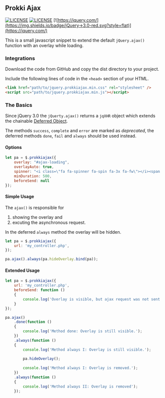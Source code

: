 ## Prokki Ajax

[![LICENSE](https://img.shields.io/badge/release-0.0.2-blue.svg?style=flat)](https://github.com/prokki/prokki-ajax/tree/0.0.2)
[![LICENSE](https://img.shields.io/badge/License-MIT-blue.svg?style=flat)](LICENSE)
[![https://jquery.com/](https://img.shields.io/badge/jQuery->3.0-red.svg?style=flat)](https://jquery.com/)

This is a small javascript snippet to extend the default `jQuery.ajax()` function with an overlay while loading.
 
### Integrations

Download the code from GitHub and copy the dist directory to your project.

Include the following lines of code in the `<head>` section of your HTML.

```html
<link href="path/to/jquery.prokkiajax.min.css" rel="stylesheet" />
<script src="path/to/jquery.prokkiajax.min.js"></script>
```

### The Basics

Since jQuery 3.0 the `jQuerty.ajax()` returns a `jqXHR` object which extends the chainable [Deferred Object](https://api.jquery.com/category/deferred-object/).

The methods `success`, `complete` and `error` are marked as *deprecated*, the deferred methods `done`, `fail` and `always` should be used instead. 

#### Options

```javascript
let pa = $.prokkiajax({
    overlay: "#ajax-loading",
    overlayAuto: true,
    spinner: "<i class=\"fa fa-spinner fa-spin fa-3x fa-fw\"></i><span class=\"sr-only\">Refreshing...</span>",
    minDuration: 500,
    beforeSend: null
});
```

#### Simple Usage

The `ajax()` is responsible for
1. showing the overlay and
2. excuting the asynchronous request.

In the deferred `always` method the overlay will be hidden.

```javascript
let pa = $.prokkiajax({
    url: 'my_controller.php',
});

pa.ajax().always(pa.hideOverlay.bind(pa));
```

#### Extended Usage

```javascript
let pa = $.prokkiajax({
    url: 'my_controller.php',
    beforeSend: function ()
    {
        console.log('Overlay is visible, but ajax request was not sent.');
    }
});

pa.ajax()
    .done(function ()
    {
        console.log('Method done: Overlay is still visible.');
    })
    .always(function ()
    {
        console.log('Method always I: Overlay is still visible.');
        
        pa.hideOverlay();
        
        console.log('Method always I: Overlay is removed.');
    })
    .always(function ()
    {
        console.log('Method always II: Overlay is removed');
    });
```
